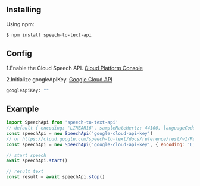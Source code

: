 ## Installing

Using npm:

```bash
$ npm install speech-to-text-api
```
## Config
1.Enable the Cloud Speech API.  [Cloud Platform Console](https://console.cloud.google.com) 

2.Initialize googleApiKey. [Google Cloud API](https://console.cloud.google.com/apis/dashboard)
``` bash
googleApiKey: ""
```

## Example

```js
import SpeechApi from 'speech-to-text-api'
// default { encoding: 'LINEAR16', sampleRateHertz: 44100, languageCode: 'th-TH' }
const speechApi = new SpeechApi('google-cloud-api-key')
// or https://cloud.google.com/speech-to-text/docs/reference/rest/v1/RecognitionConfig
const speechApi = new SpeechApi('google-cloud-api-key', { encoding: 'LINEAR16', sampleRateHertz: 44100, languageCode: 'th-TH' })

// start speech
await speechApi.start()

// result text
const result = await speechApi.stop()
```
